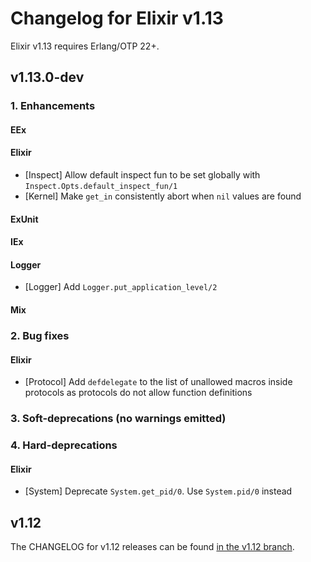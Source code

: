 # Changelog for Elixir v1.13

Elixir v1.13 requires Erlang/OTP 22+.

## v1.13.0-dev

### 1. Enhancements

#### EEx

#### Elixir

  * [Inspect] Allow default inspect fun to be set globally with `Inspect.Opts.default_inspect_fun/1`
  * [Kernel] Make `get_in` consistently abort when `nil` values are found

#### ExUnit

#### IEx

#### Logger

  * [Logger] Add `Logger.put_application_level/2`

#### Mix

### 2. Bug fixes

#### Elixir

  * [Protocol] Add `defdelegate` to the list of unallowed macros inside protocols as protocols do not allow function definitions

### 3. Soft-deprecations (no warnings emitted)

### 4. Hard-deprecations

#### Elixir

  * [System] Deprecate `System.get_pid/0`. Use `System.pid/0` instead

## v1.12

The CHANGELOG for v1.12 releases can be found [in the v1.12 branch](https://github.com/elixir-lang/elixir/blob/v1.12/CHANGELOG.md).
